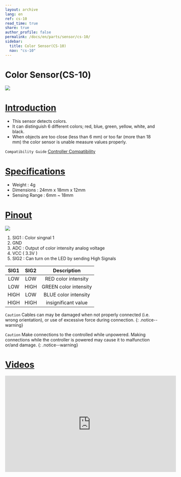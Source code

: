 ```yaml
---
layout: archive
lang: en
ref: cs-10
read_time: true
share: true
author_profile: false
permalink: /docs/en/parts/sensor/cs-10/
sidebar:
  title: Color Sensor(CS-10)
  nav: "cs-10"
---
```


# Color Sensor(CS-10)

![](/assets/images/parts/sensors/cs-10_product.png)
# [Introduction](#introduction)
- This sensor detects colors.
- It can distinguish 6 different colors; red, blue, green, yellow, white, and black.
- When objects are too close (less than 6 mm) or too far (more than 18 mm) the color sensor is unable measure values properly.

`Compatibility Guide` [Controller Compatibility]

# [Specifications](#specifications)

- Weight : 4g
- Dimensions : 24mm x 18mm x 12mm
- Sensing Range : 6mm ~ 18mm

# [Pinout](#pinout)

![](/assets/images/parts/sensors/cs-10_pinout.gif)

1. SIG1 : Color singnal 1
2. GND
3. ADC : Output of color intensity analog voltage
4. VCC ( 3.3V )
5. SIG2 : Can turn on the LED by sending High Signals

|SIG1|SIG2|Description|
|:---:|:---:|:---:|
|LOW|LOW|RED color intensity|
|LOW|HIGH|GREEN color intensity|
|HIGH|LOW|BLUE color intensity|
|HIGH|HIGH|insignificant value|

`Caution` Cables can may be damaged when not properly connected (i.e. wrong orientation), or use of excessive force during connection.
{: .notice--warning}

`Caution` Make connections to the controlled while unpowered. Making connections while the controller is powered may cause it to malfunction or/and damage.
{: .notice--warning}

# [Videos](#videos)

<iframe width="560" height="315" src="https://www.youtube.com/embed/8XRVIbXkpzw" frameborder="0" allowfullscreen></iframe>

[Controller Compatibility]: /docs/en/parts/controller/controller_compatibility/
